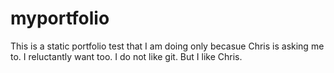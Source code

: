 # myportfolio
This is a static portfolio test that I am doing only becasue Chris is asking me to. I reluctantly want too. I do not like git. But I like Chris.